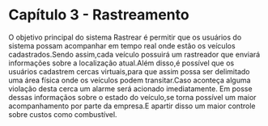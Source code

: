 # Capítulo 3 - Rastreamento 

O objetivo principal do sistema Rastrear é permitir que os usuários do sistema possam acompanhar em tempo real onde estão os veículos cadastrados.Sendo assim,cada veículo possuirá um rastreador que enviará informações sobre a localização atual.Além disso,é possível que os usuários cadastrem cercas virtuais,para que assim possa ser delimitado uma área física onde os veículos podem transitar.Caso aconteça alguma violação desta cerca um alarme será acionado imediatamente.
Em posse dessas informaçãos sobre o estado do veículo,se torna possível um maior acompanhamento por parte da empresa.E apartir disso um maior controle sobre custos como combustível.


